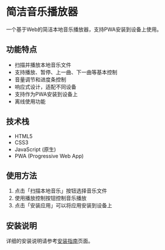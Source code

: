 # 简洁音乐播放器

一个基于Web的简洁本地音乐播放器，支持PWA安装到设备上使用。

## 功能特点

- 扫描并播放本地音乐文件
- 支持播放、暂停、上一曲、下一曲等基本控制
- 音量调节和进度条控制
- 响应式设计，适配不同设备
- 支持作为PWA安装到设备上
- 离线使用功能

## 技术栈

- HTML5
- CSS3
- JavaScript (原生)
- PWA (Progressive Web App)

## 使用方法

1. 点击「扫描本地音乐」按钮选择音乐文件
2. 使用播放控制按钮控制音乐播放
3. 点击「安装应用」可以将应用安装到设备上

## 安装说明

详细的安装说明请参考[安装指南](install.html)页面。
